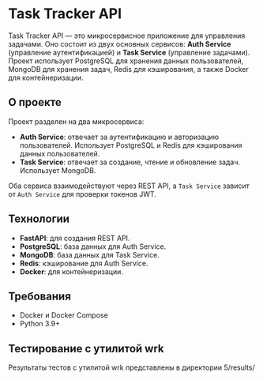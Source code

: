 # Task Tracker API

Task Tracker API — это микросервисное приложение для управления задачами. Оно состоит из двух основных сервисов: **Auth Service** (управление аутентификацией) и **Task Service** (управление задачами). Проект использует PostgreSQL для хранения данных пользователей, MongoDB для хранения задач, Redis для кэширования, а также Docker для контейнеризации.

## О проекте

Проект разделен на два микросервиса:
- **Auth Service**: отвечает за аутентификацию и авторизацию пользователей. Использует PostgreSQL и Redis для кэширования данных пользователей.
- **Task Service**: отвечает за создание, чтение и обновление задач. Использует MongoDB.

Оба сервиса взаимодействуют через REST API, а `Task Service` зависит от `Auth Service` для проверки токенов JWT.

## Технологии

- **FastAPI**: для создания REST API.
- **PostgreSQL**: база данных для Auth Service.
- **MongoDB**: база данных для Task Service.
- **Redis**: кэширование для Auth Service.
- **Docker**: для контейнеризации.

## Требования

- Docker и Docker Compose
- Python 3.9+

## Тестирование с утилитой wrk

Результаты тестов с утилитой wrk представлены в директории 5/results/